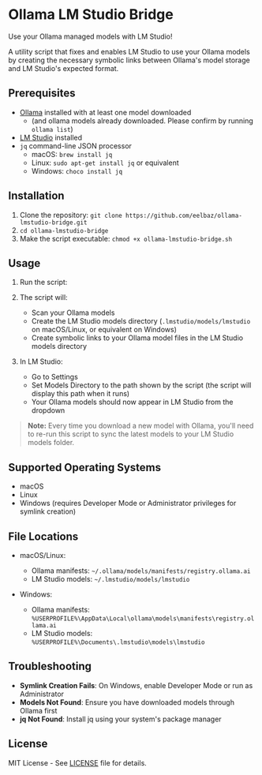 # Ollama LM Studio Bridge
Use your Ollama managed models with LM Studio!

A utility script that fixes and enables LM Studio to use your Ollama models by creating the necessary symbolic links between Ollama's model storage and LM Studio's expected format.

## Prerequisites

- [Ollama](https://ollama.ai) installed with at least one model downloaded
  - (and ollama models already downloaded. Please confirm by running `ollama list`)
- [LM Studio](https://lmstudio.ai) installed
- `jq` command-line JSON processor
  - macOS: `brew install jq`
  - Linux: `sudo apt-get install jq` or equivalent
  - Windows: `choco install jq`

## Installation

1. Clone the repository: `git clone https://github.com/eelbaz/ollama-lmstudio-bridge.git`
2. `cd ollama-lmstudio-bridge`
3. Make the script executable: `chmod +x ollama-lmstudio-bridge.sh`


## Usage

1. Run the script:


2. The script will:
   - Scan your Ollama models
   - Create the LM Studio models directory (`.lmstudio/models/lmstudio` on macOS/Linux, or equivalent on Windows)
   - Create symbolic links to your Ollama model files in the LM Studio models directory

3. In LM Studio:
   - Go to Settings
   - Set Models Directory to the path shown by the script (the script will display this path when it runs)
   - Your Ollama models should now appear in LM Studio from the dropdown

> **Note:** Every time you download a new model with Ollama, you'll need to re-run this script to sync the latest models to your LM Studio models folder.

## Supported Operating Systems

- macOS
- Linux
- Windows (requires Developer Mode or Administrator privileges for symlink creation)

## File Locations

- macOS/Linux:
  - Ollama manifests: `~/.ollama/models/manifests/registry.ollama.ai`
  - LM Studio models: `~/.lmstudio/models/lmstudio`

- Windows:
  - Ollama manifests: `%USERPROFILE%\AppData\Local\ollama\models\manifests\registry.ollama.ai`
  - LM Studio models: `%USERPROFILE%\Documents\.lmstudio\models\lmstudio`

## Troubleshooting

- **Symlink Creation Fails**: On Windows, enable Developer Mode or run as Administrator
- **Models Not Found**: Ensure you have downloaded models through Ollama first
- **jq Not Found**: Install jq using your system's package manager

## License

MIT License - See [LICENSE](LICENSE) file for details.
